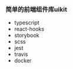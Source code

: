 ### 简单的前端组件库uikit
 - typescript
 - react-hooks
 - storybook
 - scss
 - jest
 - travis
 - docker

 <!-- 
 本地启动1
 yarn storybook


打包发布xzl-uikit
1.yarn build-project
复制package文件
2.yarn fuzhi-pag
进入dist
3. cd dist
发布到私有库
4.npm publish
2021.8.5备注，以上三步合为一步，npm go


 发布到xzl仓库或npm上

 xzl:
 nrm ls
 nrm use xzlcorp // 更改源
 备注：
 package.json 增加仓库地址publishConfig
 添加xzl私有仓库地址
  "publishConfig": {
    "registry": "https://repo.xzlcorp.com/repository/nps-local/"
  },

 npm:
 nrm use npm  // 指向npm
 package.json删除掉xzl仓库地址publishConfig
 备注：
 直接执行npm go有可能会发布失败，可依次执行1，2，3，4步骤
  -->
  
